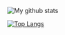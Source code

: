 ![My github stats](https://github-readme-stats.vercel.app/api?username=jykim99&count_private=true&&show_icons=true&&theme=radical)

[![Top Langs](https://github-readme-stats.vercel.app/api/top-langs/?username=jykim99)](https://github.com/anuraghazra/github-readme-stats)
